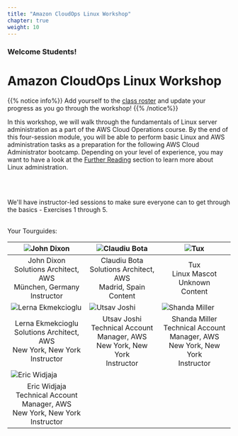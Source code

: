 ```yaml
---
title: "Amazon CloudOps Linux Workshop"
chapter: true
weight: 10
---
```


### Welcome Students!

# Amazon CloudOps Linux Workshop

{{% notice info%}}
Add yourself to the [class roster](https://docs.google.com/spreadsheets/d/1hbInQSPG9gQN7vHxFJQmWkJl-zdCPRhH1IR41mdyqgI/edit#gid=0) and update your progress as you go through the workshop!
{{% /notice%}}

In this workshop, we will walk through the fundamentals of Linux server administration as a part of the AWS Cloud Operations course.
By the end of this four-session module, you will be able to perform basic Linux and AWS administration tasks as a preparation for the
following AWS Cloud Administrator bootcamp. Depending on your level of experience, you may want to have a look at the [Further Reading](/further_reading.html)
section to learn more about Linux administration.<p>&nbsp;<p>
<br>
We'll have instructor-led sessions to make sure everyone can to get through the basics - Exercises 1 through 5.

<br>
Your Tourguides:

| ![John Dixon](/images/dixonaws.png?height=250px&classes=shadow,border)                    | ![Claudiu Bota](/images/claubota.png?height=250px&classes=shadow,border)              | ![Tux](/images/TuxBadge.png?height=250px&classes=shadow,border) |
|-------------------------------------------------------------------------------------------|---------------------------------------------------------------------------------------|-----------------------------------------------------------------|
| <center>John Dixon<br>Solutions Architect, AWS<br>München, Germany<br>Instructor</center> | <center>Claudiu Bota<br>Solutions Architect, AWS<br>Madrid, Spain<br>Content</center> | <center>Tux<br>Linux Mascot<br>Unknown<br>Content</center>      |
| ![Lerna Ekmekcioglu](/images/elerna.png?height=250px&classes=shadow,border)                      | ![Utsav Joshi](/images/ujoshi.png?height=250px&classes=shadow,border)                 | ![Shanda Miller](/images/shandami.png?height=250px&classes=shadow,border) | &nbsp;                                                          |
| <center>Lerna Ekmekcioglu<br>Solutions Architect, AWS<br>New York, New York<br>Instructor</center>      | <center>Utsav Joshi<br>Technical Account Manager, AWS<br>New York, New York<br>Instructor</center>  | <center>Shanda Miller<br>Technical Account Manager, AWS<br>New York, New York<br>Instructor</center> | &nbsp;                                                          |
| ![Eric Widjaja](/images/ewidjaja.png?height=250px&classes=shadow,border)                      | | | &nbsp;       |
| <center>Eric Widjaja<br>Technical Account Manager, AWS<br>New York, New York<br>Instructor</center>      |  |  | &nbsp;       |
